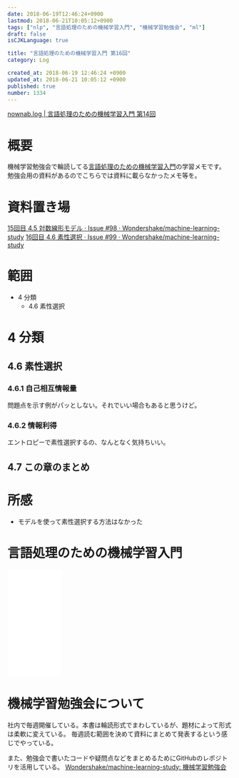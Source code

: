 ```yaml
---
date: 2018-06-19T12:46:24+0900
lastmod: 2018-06-21T10:05:12+0900
tags: ["nlp", "言語処理のための機械学習入門", "機械学習勉強会", "ml"]
draft: false
isCJKLanguage: true

title: "言語処理のための機械学習入門 第16回"
category: Log

created_at: 2018-06-19 12:46:24 +0900
updated_at: 2018-06-21 10:05:12 +0900
published: true
number: 1334
---
```


[nownab.log | 言語処理のための機械学習入門 第14回](https://blog.nownabe.com/2018/06/06/1322.html)

# 概要
機械学習勉強会で輪読してる[言語処理のための機械学習入門](http://amzn.to/2BFQSee)の学習メモです。
勉強会用の資料があるのでこちらでは資料に載らなかったメモ等を。

# 資料置き場

[15回目 4.5 対数線形モデル · Issue #98 · Wondershake/machine-learning-study](https://github.com/Wondershake/machine-learning-study/issues/98)
[16回目 4.6 素性選択 · Issue #99 · Wondershake/machine-learning-study](https://github.com/Wondershake/machine-learning-study/issues/99)

# 範囲
* 4 分類
    * 4.6 素性選択

# 4 分類
## 4.6 素性選択
### 4.6.1 自己相互情報量
問題点を示す例がパッとしない。それでいい場合もあると思うけど。

### 4.6.2 情報利得

エントロピーで素性選択するの、なんとなく気持ちいい。

## 4.7 この章のまとめ

# 所感

* モデルを使って素性選択する方法はなかった

# 言語処理のための機械学習入門
<iframe style="width:120px;height:240px;" marginwidth="0" marginheight="0" scrolling="no" frameborder="0" src="//rcm-fe.amazon-adsystem.com/e/cm?lt1=_blank&bc1=000000&IS2=1&bg1=FFFFFF&fc1=000000&lc1=0000FF&t=nownabe0c-22&o=9&p=8&l=as4&m=amazon&f=ifr&ref=as_ss_li_til&asins=4339027510&linkId=1c6291b86381f20d113796257356ef1b"></iframe>

# 機械学習勉強会について
社内で毎週開催している。本書は輪読形式でまわしているが、題材によって形式は柔軟に変えている。
毎週読む範囲を決めて資料にまとめて発表するという感じでやっている。

また、勉強会で書いたコードや疑問点などをまとめるためにGitHubのレポジトリを活用している。
[Wondershake/machine-learning-study: 機械学習勉強会](https://github.com/Wondershake/machine-learning-study)

```math
```
